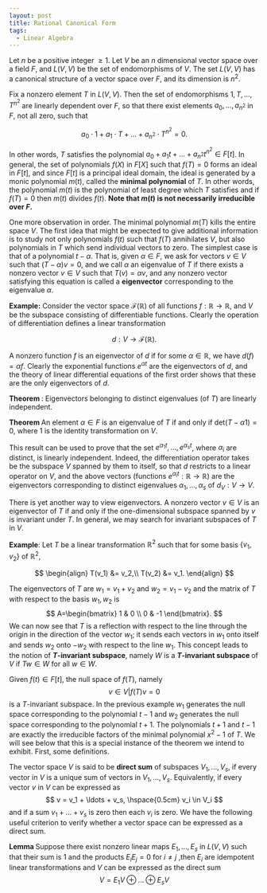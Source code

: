 ```yaml
---
layout: post
title: Rational Canonical Form
tags:
  - Linear Algebra
---
```


Let $n$ be a positive integer $\geq 1$. Let $V$ be an $n$ dimensional vector space over a field $F$, and $L(V,V)$ be the set of endomorphisms of $V$. The set $L(V,V)$ has a canonical structure of a vector space over $F$, and its dimension is $n^2$. 

Fix a nonzero element $T$ in $L(V,V)$. Then the set of endomorphisms $1, T, \ldots , T^{n^2}$ are linearly dependent over $F$, so that there exist elements $a_0, \ldots, a_{n^2}$ in $F$, not all zero, such that 

$$a_0 \cdot 1 + a_1 \cdot T + \ldots + a_{n^2} \cdot T^{n^2} = 0.$$

In other words, $T$ satisfies the polynomial $a_0 + a_1 t + \ldots + a_{n^2} t^{n^2} \in F[t]$. In general, the set of polynomials $f(X)$ in $F[X]$ such that $f(T) = 0$ forms an ideal in $F[t]$, and since $F[t]$ is a principal ideal domain, the ideal is generated by a monic polynomial $m(t)$, called the **minimal polynomial** of $T$. In other words, the polynomial $m(t)$ is the polynomial of least degree which $T$ satisfies and if $f(T) = 0$ then $m(t)$ divides $f(t)$. **Note that $m(t)$ is not necessarily irreducible over $F$.**

One more observation in order. The minimal polynomial $m(T)$ kills the entire space $V$. The first idea that might be expected to give additional information is to study not only polynomials $f(t)$ such that $f(T)$ annihilates $V$, but also polynomials in $T$ which send individual vectors to zero. The simplest case is that of a polynomial $t-\alpha$. That is, given $\alpha \in F$, we ask for vectors $v \in V$ such that $(T - \alpha)v = 0$, and we call $\alpha$ an eigenvalue of $T$ if there exists a nonzero vector $v \in V$ such that $T(v) = \alpha v$, and any nonzero vector satisfying this equation is called a **eigenvector** corresponding to the eigenvalue $\alpha$. 

**Example:** Consider the vector space $\mathcal{F}(\mathbb{R})$ of all functions $f: \mathbb{R} \to \mathbb{R}$, and $V$ be the subspace consisting of differentiable functions. Clearly the operation of differentiation defines a linear transformation 

$$d: V \to \mathcal{F}(\mathbb{R}).$$

A nonzero function $f$ is an eigenvector of $d$ if for some $\alpha \in \mathbb{R}$, we have $d(f) = \alpha f$. Clearly the exponential functions $e^{\alpha t}$ are the eigenvectors of $d$, and the theory of linear differential equations of the first order shows that these are the only eigenvectors of $d$.


<strong> Theorem </strong>: Eigenvectors belonging to distinct eigenvalues (of $T$) are linearly independent.

<strong> Theorem </strong> An element $\alpha \in F$ is an eigenvalue of $T$ if and only if $\textrm{det}(T - \alpha 1) = 0$, where $1$ is the identity transformation on $V$.

This result can be used to prove that the set $e^{\alpha_1 t}, \ldots, e^{\alpha_s t}$, where $\alpha_i$ are distinct, is linearly independent. Indeed, the differentiation operator takes be the subspace $V$ spanned by them to itself, so that $d$ restricts to a linear operator on $V$, and the above vectors (functions $e^{\alpha_i t} : \mathbb{R} \to \mathbb{R}$) are the eigenvectors corresponding to distinct eigenvalues $\alpha_1, \ldots, \alpha_s$ of $d_{V}: V \to V$.



There is yet another way to view eigenvectors. A nonzero vector $v \in V$ is an eigenvector of $T$ if and only if the one-dimensional subspace spanned by $v$ is invariant under $T$. In general, we may search for invariant subspaces of $T$ in $V$.

**Example**: Let $T$ be a linear transformation $\mathbb{R}^2$ such that for some basis $\{ v_1, v_2 \}$ of $\mathbb{R}^2$, 

$$
\begin{align}
T(v_1) &= v_2,\\
T(v_2) &= v_1.
\end{align}
$$

The eigenvectors of $T$ are $w_1 = v_1 + v_2$ and $w_2 = v_1 - v_2$ and the matrix of $T$ with respect to the basis ${w_1, w_2}$ is 
$$
A=\begin{bmatrix} 1 & 0 \\ 0 & -1 \end{bmatrix}.
$$
We can now see that $T$ is a reflection with respect to the line through the origin in the direction of the vector $w_1$; it sends each vectors in $w_1$ onto itself and sends $w_2$ onto $-w_2$ with respect to the line $w_1$.  This concept leads to the notion of **$T$-invariant subspace**, namely $W$ is a <strong> $T$-invariant subspace </strong> of $V$ if $Tw \in W$ for all $w \in W$. 

Given $f(t) \in F[t]$, the null space of $f(T)$, namely 
$$
{ v \in V | f(T)v = 0 }
$$
is a $T$-invariant subspace. In the previous example $w_1$ generates the null space corresponding to the polynomial $t - 1$ and $w_2$ generates the null space corresponding to the polynomial $t + 1$. The polynomials $t + 1$ and $t-1$ are exactly the irreducible factors of the minimal polynomial $x^2 - 1$ of $T$. We will see below that this is a special instance of the theorem we intend to exhibit. First, some definitions.

The vector space $V$ is said to be <strong>direct sum</strong> of subspaces $V_1, \ldots, V_s$,  if every vector in $V$ is a unique sum of vectors in $V_1, \ldots, V_s$. Equivalently, if every vector $v$ in $V$ can be expressed as 
$$
v = v_1 + \ldots + v_s, \hspace{0.5cm} v_i \in V_i
$$
and if a sum $v_1 + \ldots + v_s$ is zero then each $v_i$ is zero. We have the following useful criterion to verify whether a vector space can be expressed as a direct sum.

<strong> Lemma </strong> Suppose there exist nonzero linear maps $E_1, \ldots, E_s$ in $L(V,V)$ such that their sum is $1$ and the products $E_i E_j = 0$ for $i \neq j$ ,then $E_i$ are idempotent linear transformations and $V$ can be expressed as the direct sum 
$$
V = E_1 V \oplus \ldots \oplus E_s V
$$














